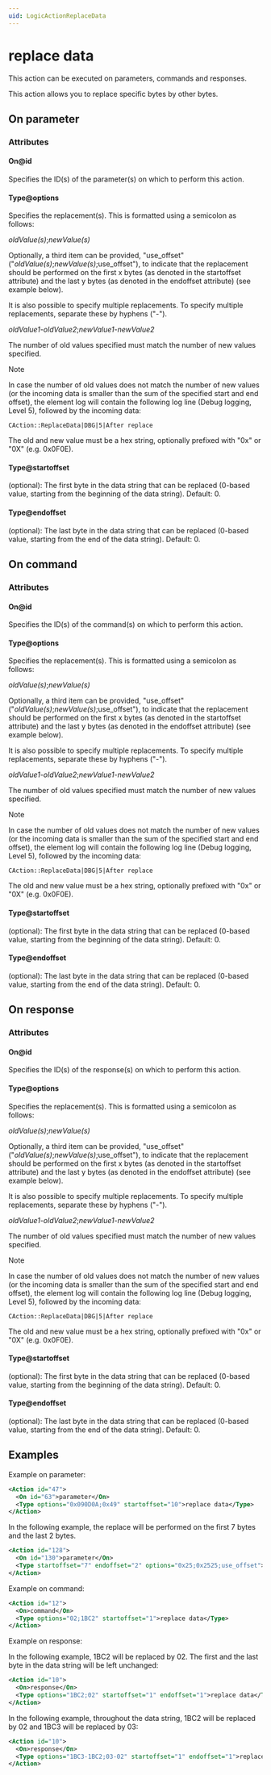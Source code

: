 ```yaml
---
uid: LogicActionReplaceData
---
```


# replace data

This action can be executed on parameters, commands and responses.

This action allows you to replace specific bytes by other bytes.

## On parameter

### Attributes

#### On@id

Specifies the ID(s) of the parameter(s) on which to perform this action.

#### Type@options

Specifies the replacement(s). This is formatted using a semicolon as follows:

*oldValue(s)*;*newValue(s)*

Optionally, a third item can be provided, "use_offset" ("*oldValue(s)*;*newValue(s)*;use_offset"), to indicate that the replacement should be performed on the first x bytes (as denoted in the startoffset attribute) and the last y bytes (as denoted in the endoffset attribute) (see example below).

It is also possible to specify multiple replacements. To specify multiple replacements, separate these by hyphens ("-").

*oldValue1*-*oldValue2*;*newValue1*-*newValue2*

The number of old values specified must match the number of new values specified.

> [!NOTE]
> In case the number of old values does not match the number of new values (or the incoming data is smaller than the sum of the specified start and end offset), the element log will contain the following log line (Debug logging, Level 5), followed by the incoming data:
>
> `CAction::ReplaceData|DBG|5|After replace`

The old and new value must be a hex string, optionally prefixed with "0x" or "0X" (e.g. 0x0F0E).

#### Type@startoffset

(optional): The first byte in the data string that can be replaced (0-based value, starting from the beginning of the data string). Default: 0.

#### Type@endoffset

(optional): The last byte in the data string that can be replaced (0-based value, starting from the end of the data string). Default: 0.

## On command

### Attributes

#### On@id

Specifies the ID(s) of the command(s) on which to perform this action.

#### Type@options

Specifies the replacement(s). This is formatted using a semicolon as follows:

*oldValue(s)*;*newValue(s)*

Optionally, a third item can be provided, "use_offset" ("*oldValue(s)*;*newValue(s)*;use_offset"), to indicate that the replacement should be performed on the first x bytes (as denoted in the startoffset attribute) and the last y bytes (as denoted in the endoffset attribute) (see example below).

It is also possible to specify multiple replacements. To specify multiple replacements, separate these by hyphens ("-").

*oldValue1*-*oldValue2*;*newValue1*-*newValue2*

The number of old values specified must match the number of new values specified.

> [!NOTE]
> In case the number of old values does not match the number of new values (or the incoming data is smaller than the sum of the specified start and end offset), the element log will contain the following log line (Debug logging, Level 5), followed by the incoming data:
>
> `CAction::ReplaceData|DBG|5|After replace`

The old and new value must be a hex string, optionally prefixed with "0x" or "0X" (e.g. 0x0F0E).

#### Type@startoffset

(optional): The first byte in the data string that can be replaced (0-based value, starting from the beginning of the data string). Default: 0.

#### Type@endoffset

(optional): The last byte in the data string that can be replaced (0-based value, starting from the end of the data string). Default: 0.

## On response

### Attributes

#### On@id

Specifies the ID(s) of the response(s) on which to perform this action.

#### Type@options

Specifies the replacement(s). This is formatted using a semicolon as follows:

*oldValue(s)*;*newValue(s)*

Optionally, a third item can be provided, "use_offset" ("*oldValue(s)*;*newValue(s)*;use_offset"), to indicate that the replacement should be performed on the first x bytes (as denoted in the startoffset attribute) and the last y bytes (as denoted in the endoffset attribute) (see example below).

It is also possible to specify multiple replacements. To specify multiple replacements, separate these by hyphens ("-").

*oldValue1*-*oldValue2*;*newValue1*-*newValue2*

The number of old values specified must match the number of new values specified.

> [!NOTE]
> In case the number of old values does not match the number of new values (or the incoming data is smaller than the sum of the specified start and end offset), the element log will contain the following log line (Debug logging, Level 5), followed by the incoming data:
>
> `CAction::ReplaceData|DBG|5|After replace`

The old and new value must be a hex string, optionally prefixed with "0x" or "0X" (e.g. 0x0F0E).

#### Type@startoffset

(optional): The first byte in the data string that can be replaced (0-based value, starting from the beginning of the data string). Default: 0.

#### Type@endoffset

(optional): The last byte in the data string that can be replaced (0-based value, starting from the end of the data string). Default: 0.

## Examples

Example on parameter:

```xml
<Action id="47">
  <On id="63">parameter</On>
  <Type options="0x090D0A;0x49" startoffset="10">replace data</Type>
</Action>
```

In the following example, the replace will be performed on the first 7 bytes and the last 2 bytes.

```xml
<Action id="128">
  <On id="130">parameter</On>
  <Type startoffset="7" endoffset="2" options="0x25;0x2525;use_offset">replace data</Type>
</Action>
```

Example on command:

```xml
<Action id="12">
  <On>command</On>
  <Type options="02;1BC2" startoffset="1">replace data</Type>
</Action>
```

Example on response:

In the following example, 1BC2 will be replaced by 02. The first and the last byte in the data string will be left unchanged:

```xml
<Action id="10">
  <On>response</On>
  <Type options="1BC2;02" startoffset="1" endoffset="1">replace data</Type>
</Action>
```

In the following example, throughout the data string, 1BC2 will be replaced by 02 and 1BC3 will be replaced by 03:

```xml
<Action id="10">
  <On>response</On>
  <Type options="1BC3-1BC2;03-02" startoffset="1" endoffset="1">replace data</Type>
</Action>
```
